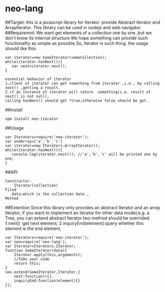 # neo-lang
##Target:
    this is a javascript library for Iterator.
    provide Abstract Iterator and ArrayIterator.
    This library can be used in nodejs and web navigator.
##Requiremnt:
    We want get elements of a collection one by one ,but we don't know its internal structure.We hope something can provide 
    such functionality as simple as possible.So, Iterator is such thing.
    the usage should like this:
    
    var iterator=new SomeIterator(someCollection);
    while(iterator.hasNext()){
       var next=iterator.next();
    }
    
    essential behavior of iterator
    1.client of iterator can get something from iterator ,i.e., by calling next() ,getting a result. 
    2.if an instance of iterator will return  something(i.e. result of next() is not null),
    calling hasNext() should get *true,otherwise false should be got.
    
##install
    
    npm install neo-iterator
    
##Usage

    var Iterators=require('neo-iterator');
    var oneArray=['a','b','c']
    var iterator=new Iterators.ArrayIterator();
    while(iterator.hasNext()){
       console.log(iterator.next()); //'a','b','c' will be printed one by one;
    }
    
##API

    Constructor:
        Iterator(collection)
    Filed
       data:which is the collection data ,
    Method
       
##Extention
    Since this library only provides an abstract Iterator and an array Iterator, if you want to implement an iterator for other data model,e.g. a Tree,
    you can extend abstract Iterator.two method should be overrided: 
    1.next() :get next element,
    2.inquiryEnd(element):query whether this element is the end element.
    
    var Iterators=require('neo-iterator');
    var neo=require('neo-lang');
    var Iterator=Iterators.Iterator;
    function SomeIterator(data){
        Iterator.apply(this,arguments);
        //ToDo your code
        return this;
    }
    neo.extend(SomeIterator,Iterator,{
        next:function(){},
        inquiryEnd:function(element){}
    });

   
      
